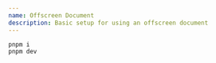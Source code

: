 ```yaml
---
name: Offscreen Document
description: Basic setup for using an offscreen document
---
```


```sh
pnpm i
pnpm dev
```
